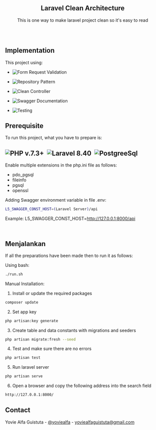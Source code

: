 <br>
<br>

<div align="center">
 <h2 align="center">Laravel Clean Architecture</h2>
 <p align="center">This is one way to make laravel project clean so it's easy to read</p>
</div>

<br />
<br />

## Implementation

This project using:

- ![Form Request Validation](https://img.shields.io/badge/-Form_Request_Validation-0D1117?style=flat)&nbsp;

- ![Repository Pattern](https://img.shields.io/badge/-Repository_Pattern-0D1117?style=flat)&nbsp;

- ![Clean Controller](https://img.shields.io/badge/-Clean_Controller-0D1117?style=flat)&nbsp;

- ![Swagger Documentation](https://img.shields.io/badge/-Swagger_Documentation-0D1117?style=flat)&nbsp;

- ![Testing](https://img.shields.io/badge/-Testing-0D1117?style=flat)&nbsp;


## Prerequisite

To run this project, what you have to prepare is:

![PHP v.7.3+](https://img.shields.io/badge/-PHP_v.7.3+-0D1117?style=flat&logo=php)&nbsp;
![Laravel 8.40](https://img.shields.io/badge/-Laravel_8.40+-0D1117?style=flat&logo=laravel)&nbsp;
![PostgreeSql](https://img.shields.io/badge/-PostgreeSql-0D1117?style=flat&logo=postgresql)&nbsp;
- 

Enable multiple extensions in the php.ini file as follows:
- pdo_pgsql
- fileinfo 
- pgsql 
- openssl 

Adding Swagger environment variable in file .env:
 ```sh
 L5_SWAGGER_CONST_HOST=(Laravel Server)/api
 ```
Example: L5_SWAGGER_CONST_HOST=http://127.0.0.1:8000/api


<br>

## Menjalankan 
If all the preparations have been made then to run it as follows:

Using bash:
 ```sh
 ./run.sh
 ```

Manual Installation:
1. Install or update the required packages
  ```sh
  composer update
  ```

2. Set app key
  ```sh
  php artisan:key generate
  ```

3. Create table and data constants with migrations and seeders
  ```sh
  php artisan migrate:fresh --seed
  ```

4. Test and make sure there are no errors
  ```sh
  php artisan test
  ```

5. Run laravel server
  ```sh
  php artisan serve
  ```

6. Open a browser and copy the following address into the search field
  ```sh
  http://127.0.0.1:8000/
  ```

## Contact

Yovie Alfa Guistuta - [@yoviealfa](https://www.instagram.com/yoviealfa/) - yoviealfaguistuta@gmail.com